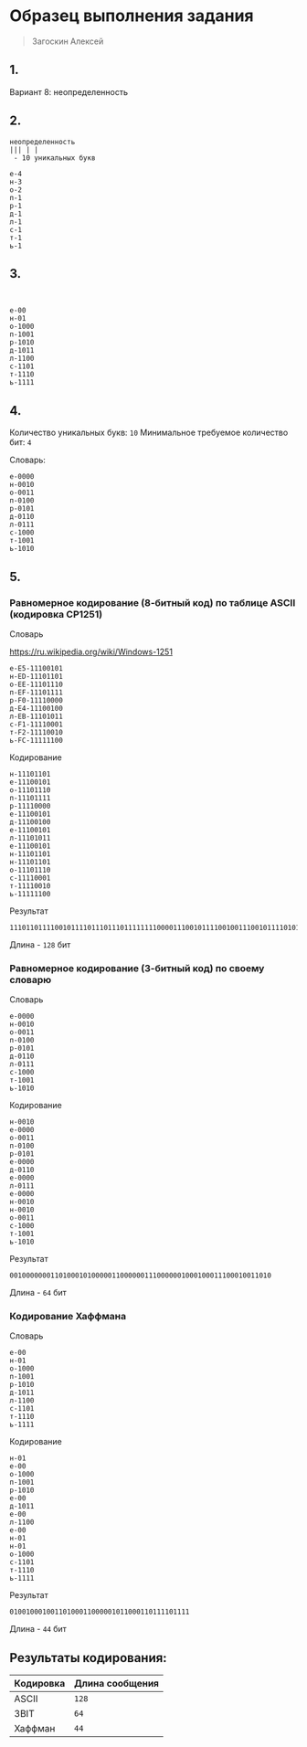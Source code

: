 # Образец выполнения задания

> Загоскин Алексей

## 1.

Вариант 8: неопределенность

## 2.

```
неопределенность
||| | |
 - 10 уникальных букв

е-4
н-3
о-2
п-1
р-1
д-1
л-1
с-1
т-1
ь-1
```

## 3.

```


е-00
н-01
о-1000
п-1001
р-1010
д-1011
л-1100
с-1101
т-1110
ь-1111
```

## 4.

Количество уникальных букв: `10`
Минимальное требуемое количество бит: `4`

Словарь:
```
е-0000
н-0010
о-0011
п-0100
р-0101
д-0110
л-0111
с-1000
т-1001
ь-1010
```

## 5.

### Равномерное кодирование (8-битный код) по таблице ASCII (кодировка CP1251)


Словарь

https://ru.wikipedia.org/wiki/Windows-1251

```
е-E5-11100101
н-ED-11101101
о-EE-11101110
п-EF-11101111
р-F0-11110000
д-E4-11100100
л-EB-11101011
с-F1-11110001
т-F2-11110010
ь-FC-11111100
```

Кодирование
```
н-11101101
е-11100101
о-11101110
п-11101111
р-11110000
е-11100101
д-11100100
е-11100101
л-11101011
е-11100101
н-11101101
н-11101101
о-11101110
с-11110001
т-11110010
ь-11111100
```

Результат
```
11101101111001011110111011101111111100001110010111100100111001011110101111100101111011011110110111101110111100011111001011111100
```
Длина - `128` бит

### Равномерное кодирование (3-битный код) по своему словарю

Словарь
```
е-0000
н-0010
о-0011
п-0100
р-0101
д-0110
л-0111
с-1000
т-1001
ь-1010
```

Кодирование
```
н-0010
е-0000
о-0011
п-0100
р-0101
е-0000
д-0110
е-0000
л-0111
е-0000
н-0010
н-0010
о-0011
с-1000
т-1001
ь-1010
```

Результат
```
0010000000110100010100000110000001110000001000100011100010011010
```
Длина - `64` бит

### Кодирование Хаффмана

Словарь
```
е-00
н-01
о-1000
п-1001
р-1010
д-1011
л-1100
с-1101
т-1110
ь-1111
```

Кодирование
```
н-01
е-00
о-1000
п-1001
р-1010
е-00
д-1011
е-00
л-1100
е-00
н-01
н-01
о-1000
с-1101
т-1110
ь-1111
```

Результат

```
01001000100110100011000001011000110111101111
```

Длина - `44` бит

## Результаты кодирования:

| Кодировка | Длина сообщения |
|-----------|-----------------|
| ASCII     | `128`            |
| 3BIT      | `64`            |
| Хаффман   | `44`            |
